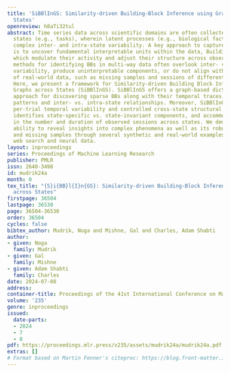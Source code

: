 ```yaml
---
title: 'SiBBlInGS: Similarity-driven Building-Block Inference using Graphs across
  States'
openreview: h8aTi32tul
abstract: Time series data across scientific domains are often collected under distinct
  states (e.g., tasks), wherein latent processes (e.g., biological factors) create
  complex inter- and intra-state variability. A key approach to capture this complexity
  is to uncover fundamental interpretable units within the data, Building Blocks (BBs),
  which modulate their activity and adjust their structure across observations. Existing
  methods for identifying BBs in multi-way data often overlook inter- vs. intra-state
  variability, produce uninterpretable components, or do not align with properties
  of real-world data, such as missing samples and sessions of different duration.
  Here, we present a framework for Similarity-driven Building Block Inference using
  Graphs across States (SiBBlInGS). SiBBlInGS offers a graph-based dictionary learning
  approach for discovering sparse BBs along with their temporal traces, based on co-activity
  patterns and inter- vs. intra-state relationships. Moreover, SiBBlInGS captures
  per-trial temporal variability and controlled cross-state structural BB adaptations,
  identifies state-specific vs. state-invariant components, and accommodates variability
  in the number and duration of observed sessions across states. We demonstrate SiBBlInGS’s
  ability to reveal insights into complex phenomena as well as its robustness to noise
  and missing samples through several synthetic and real-world examples, including
  web search and neural data.
layout: inproceedings
series: Proceedings of Machine Learning Research
publisher: PMLR
issn: 2640-3498
id: mudrik24a
month: 0
tex_title: "{S}i{BB}l{I}n{GS}: Similarity-driven Building-Block Inference using Graphs
  across States"
firstpage: 36504
lastpage: 36530
page: 36504-36530
order: 36504
cycles: false
bibtex_author: Mudrik, Noga and Mishne, Gal and Charles, Adam Shabti
author:
- given: Noga
  family: Mudrik
- given: Gal
  family: Mishne
- given: Adam Shabti
  family: Charles
date: 2024-07-08
address:
container-title: Proceedings of the 41st International Conference on Machine Learning
volume: '235'
genre: inproceedings
issued:
  date-parts:
  - 2024
  - 7
  - 8
pdf: https://proceedings.mlr.press/v235/assets/mudrik24a/mudrik24a.pdf
extras: []
# Format based on Martin Fenner's citeproc: https://blog.front-matter.io/posts/citeproc-yaml-for-bibliographies/
---
```

